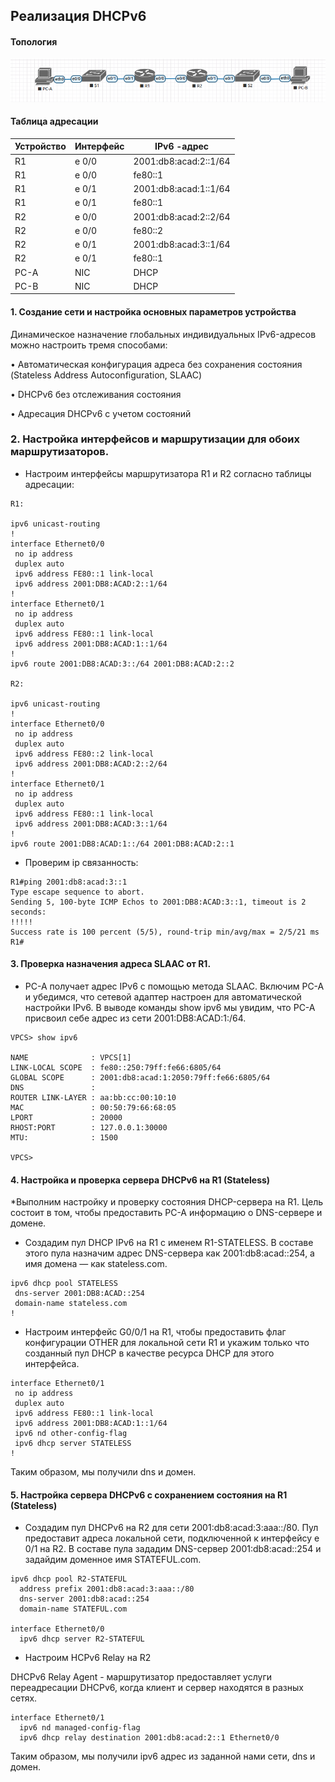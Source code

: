 
## Реализация DHCPv6 

#### Топология

![](DHCPv6.png)

#### Таблица адресации

| Устройство  | Интерфейс   | IPv6  -адрес          |
|-------------|-------------|-----------------------|
| R1          | e 0/0       | 2001:db8:acad:2::1/64 | 
| R1          | e 0/0       | fe80::1               | 
| R1          | e 0/1       | 2001:db8:acad:1::1/64 | 
| R1          | e 0/1       | fe80::1               | 
| R2          | e 0/0       | 2001:db8:acad:2::2/64 | 
| R2          | e 0/0       | fe80::2               | 
| R2          | e 0/1       | 2001:db8:acad:3::1/64 | 
| R2          | e 0/1       | fe80::1               | 
|PC-A         | NIC         | DHCP                  | 
|PC-B         | NIC         | DHCP                  | 


#### 1. Создание сети и настройка основных параметров устройства

Динамическое назначение глобальных индивидуальных IPv6-адресов можно настроить тремя способами:

•	Автоматическая конфигурация адреса без сохранения состояния (Stateless Address Autoconfiguration, SLAAC)

•	DHCPv6 без отслеживания состояния

•	Адресация DHCPv6 с учетом состояний

### 2. Настройка интерфейсов и маршрутизации для обоих маршрутизаторов.

* Настроим интерфейсы маршрутизатора R1 и R2 согласно таблицы адресации:

```
R1:

ipv6 unicast-routing
!
interface Ethernet0/0
 no ip address
 duplex auto
 ipv6 address FE80::1 link-local
 ipv6 address 2001:DB8:ACAD:2::1/64
!
interface Ethernet0/1
 no ip address
 duplex auto
 ipv6 address FE80::1 link-local
 ipv6 address 2001:DB8:ACAD:1::1/64
!
ipv6 route 2001:DB8:ACAD:3::/64 2001:DB8:ACAD:2::2

R2:

ipv6 unicast-routing
!
interface Ethernet0/0
 no ip address
 duplex auto
 ipv6 address FE80::2 link-local
 ipv6 address 2001:DB8:ACAD:2::2/64
!
interface Ethernet0/1
 no ip address
 duplex auto
 ipv6 address FE80::1 link-local
 ipv6 address 2001:DB8:ACAD:3::1/64
!
ipv6 route 2001:DB8:ACAD:1::/64 2001:DB8:ACAD:2::1
```

* Проверим ip связанность:

```
R1#ping 2001:db8:acad:3::1
Type escape sequence to abort.
Sending 5, 100-byte ICMP Echos to 2001:DB8:ACAD:3::1, timeout is 2 seconds:
!!!!!
Success rate is 100 percent (5/5), round-trip min/avg/max = 2/5/21 ms
R1#
```

#### 3. Проверка назначения адреса SLAAC от R1.


* PC-A получает адрес IPv6 с помощью метода SLAAC. Включим PC-A и убедимся, что сетевой адаптер настроен для автоматической настройки IPv6. В выводе команды show ipv6 мы увидим, что PC-A присвоил себе адрес из сети 2001:DB8:ACAD:1:/64.

```
VPCS> show ipv6    

NAME              : VPCS[1]
LINK-LOCAL SCOPE  : fe80::250:79ff:fe66:6805/64
GLOBAL SCOPE      : 2001:db8:acad:1:2050:79ff:fe66:6805/64
DNS               : 
ROUTER LINK-LAYER : aa:bb:cc:00:10:10
MAC               : 00:50:79:66:68:05
LPORT             : 20000
RHOST:PORT        : 127.0.0.1:30000
MTU:              : 1500

VPCS> 

 ```
                                    
 #### 4. Настройка и проверка сервера DHCPv6 на R1 (Stateless)
 
 *Выполним настройку и проверку состояния DHCP-сервера на R1. Цель состоит в том, чтобы предоставить PC-A информацию о DNS-сервере и домене.

* Создадим пул DHCP IPv6 на R1 с именем R1-STATELESS. В составе этого пула назначим адрес DNS-сервера как 2001:db8:acad::254, а имя домена — как stateless.com.

```
ipv6 dhcp pool STATELESS
 dns-server 2001:DB8:ACAD::254
 domain-name stateless.com
!
```

* Настроим интерфейс G0/0/1 на R1, чтобы предоставить флаг конфигурации OTHER для локальной сети R1 и укажим только что созданный пул DHCP в качестве ресурса DHCP для этого интерфейса.

```
interface Ethernet0/1
 no ip address
 duplex auto
 ipv6 address FE80::1 link-local
 ipv6 address 2001:DB8:ACAD:1::1/64
 ipv6 nd other-config-flag
 ipv6 dhcp server STATELESS
!  
```

Таким образом, мы получили dns и домен.

#### 5. Настройка сервера DHCPv6 с сохранением состояния на R1 (Stateless)

* Создадим пул DHCPv6 на R2 для сети 2001:db8:acad:3:aaa::/80. Пул предоставит адреса локальной сети, подключенной к интерфейсу   e 0/1 на R2. В составе пула зададим DNS-сервер 2001:db8:acad::254 и задайдим доменное имя STATEFUL.com.

```
ipv6 dhcp pool R2-STATEFUL
  address prefix 2001:db8:acad:3:aaa::/80
  dns-server 2001:db8:acad::254
  domain-name STATEFUL.com

interface Ethernet0/0
  ipv6 dhcp server R2-STATEFUL
```

* Настроим HCPv6 Relay на R2

DHCPv6 Relay Agent - маршрутизатор предоставляет услуги переадресации DHCPv6, когда клиент и сервер находятся в разных сетях.

```
interface Ethernet0/1
  ipv6 nd managed-config-flag
  ipv6 dhcp relay destination 2001:db8:acad:2::1 Ethernet0/0
```

Таким образом, мы получили ipv6 адрес из заданной нами сети, dns и домен.
